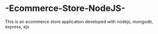 # -Ecommerce-Store-NodeJS-
This is an ecommerce store application developed with nodejs, mongodb, express, ejs 

